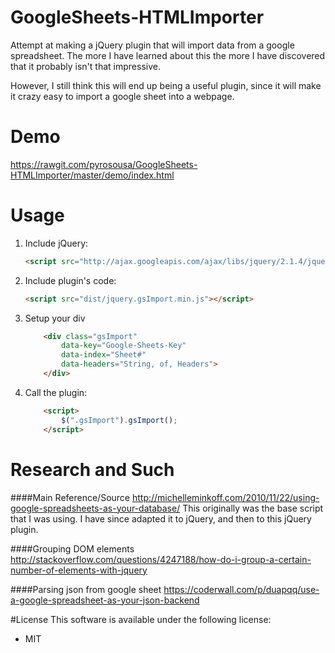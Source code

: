 # GoogleSheets-HTMLImporter
Attempt at making a jQuery plugin that will import data from a google spreadsheet. The more I have learned about this the more I have discovered that it probably isn't that impressive.

However, I still think this will end up being a useful plugin, since it will make it crazy easy to import a google sheet into a webpage.

# Demo
https://rawgit.com/pyrosousa/GoogleSheets-HTMLImporter/master/demo/index.html

# Usage
1. Include jQuery:

	```html
	<script src="http://ajax.googleapis.com/ajax/libs/jquery/2.1.4/jquery.min.js"></script>
	```

2. Include plugin's code:

	```html
	<script src="dist/jquery.gsImport.min.js"></script>
	```
3. Setup your div

	```html
		<div class="gsImport"
			data-key="Google-Sheets-Key"
			data-index="Sheet#"
			data-headers="String, of, Headers">
		</div>
	```

4. Call the plugin:

	```html
		<script>
			$(".gsImport").gsImport();
		</script>
	```



# Research and Such

####Main Reference/Source
http://michelleminkoff.com/2010/11/22/using-google-spreadsheets-as-your-database/
This originally was the base script that I was using. I have since adapted it to jQuery, and then to this jQuery plugin.

####Grouping DOM elements
http://stackoverflow.com/questions/4247188/how-do-i-group-a-certain-number-of-elements-with-jquery

####Parsing json from google sheet
https://coderwall.com/p/duapqq/use-a-google-spreadsheet-as-your-json-backend

#License
This software is available under the following license:

* MIT
